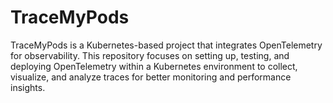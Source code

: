 # TraceMyPods
TraceMyPods is a Kubernetes-based project that integrates OpenTelemetry for observability. This repository focuses on setting up, testing, and deploying OpenTelemetry within a Kubernetes environment to collect, visualize, and analyze traces for better monitoring and performance insights.
